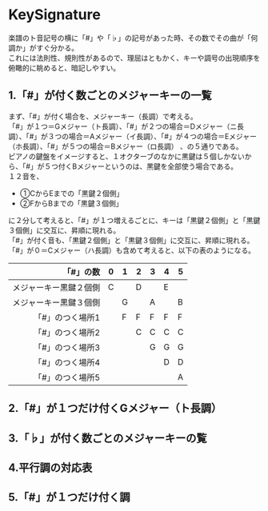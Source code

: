 # KeySignature
楽譜のト音記号の横に「#」や「♭」の記号があった時、その数でその曲が「何調か」がすぐ分かる。  
これには法則性、規則性があるので、理屈はともかく、キーや調号の出現順序を俯瞰的に眺めると、暗記しやすい。  
  
## 1.「#」が付く数ごとのメジャーキーの一覧
まず、「#」が付く場合を、メジャーキー（長調）で考える。  
「#」が１つ＝Gメジャー（ト長調）、「#」が２つの場合＝Dメジャー（ニ長調）、「#」が３つの場合＝Aメジャー（イ長調）、「#」が４つの場合＝Eメジャー（ホ長調）、「#」が５つの場合＝Bメジャー（ロ長調） 、の５通りである。  
ピアノの鍵盤をイメージすると、１オクターブのなかに黒鍵は５個しかないから、「#」が５つ付くBメジャーというのは、黒鍵を全部使う場合である。  
１２音を、  
- ①CからEまでの「黒鍵２個側」  
- ②FからBまでの「黒鍵３個側」  

に２分して考えると、「#」が１つ増えるごとに、キーは「黒鍵２個側」と「黒鍵３個側」に交互に、昇順に現れる。  
「#」が付く音も、「黒鍵２個側」と「黒鍵３個側」に交互に、昇順に現れる。  
「#」が０＝Cメジャー（ハ長調）も含めて考えると、以下の表のようになる。
  
| 「#」の数           | 0 | 1 | 2 | 3 | 4 | 5 |
|---------------:|---|---|---|---|---|---|
| メジャーキー黒鍵２個側 | C |   | D |   | E |   |
| メジャーキー黒鍵３個側 |   | G |   | A |   | B |
| 「#」のつく場所1 |   | F | F | F | F | F |
| 「#」のつく場所2 |   |   | C | C | C | C |
| 「#」のつく場所3 |   |   |   | G | G | G |
| 「#」のつく場所4 |   |   |   |   | D | D |
| 「#」のつく場所5 |   |   |   |   |   | A |
  
## 2.「#」が１つだけ付くGメジャー（ト長調）

## 3.「♭」が付く数ごとのメジャーキーの覧

## 4.平行調の対応表

## 5.「#」が１つだけ付く調
